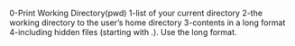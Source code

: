 0-Print Working Directory(pwd) 1-list of your current directory 2-the working directory to the user’s home directory 3-contents in a long format 4-including hidden files (starting with .). Use the long format.
